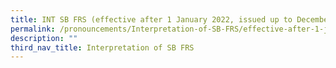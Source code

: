 ```yaml
---
title: INT SB FRS (effective after 1 January 2022, issued up to December 2022)
permalink: /pronouncements/Interpretation-of-SB-FRS/effective-after-1-january-2022-issued-up-to-december-2022/
description: ""
third_nav_title: Interpretation of SB FRS
---
```





